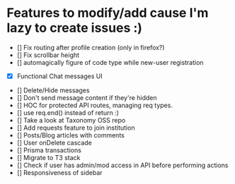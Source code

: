 # Features to modify/add cause I'm lazy to create issues :)

- [] Fix routing after profile creation (only in firefox?)
- [] Fix scrollbar height
- [] automagically figure of code type while new-user registration
- [x] Functional Chat messages UI
- [] Delete/Hide messages
- [] Don't send message content if they're hidden
- [] HOC for protected API routes, managing req types.
- [] use req.end() instead of return :)
- [] Take a look at Taxonomy OSS repo
- [] Add requests feature to join institution
- [] Posts/Blog articles with comments
- [] User onDelete cascade
- [] Prisma transactions
- [] Migrate to T3 stack
- [] Check if user has admin/mod access in API before performing actions
- [] Responsiveness of sidebar
